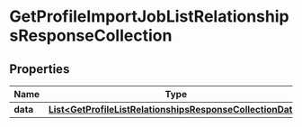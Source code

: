 # GetProfileImportJobListRelationshipsResponseCollection

## Properties
Name | Type | Description | Notes
------------ | ------------- | ------------- | -------------
**data** | [**List&lt;GetProfileListRelationshipsResponseCollectionData&gt;**](GetProfileListRelationshipsResponseCollectionData.md) |  | 
